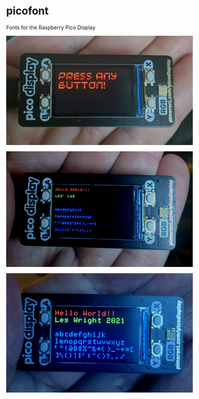 # picofont
Fonts for the Raspberry Pico Display

![Screenshot](media/orig.png)

![Screenshot](media/pico.png)

![Screenshot](media/mini.png)
